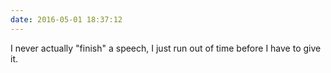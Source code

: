```yaml
---
date: 2016-05-01 18:37:12
---
```

I never actually "finish" a speech, I just run out of time before I have to give it. 